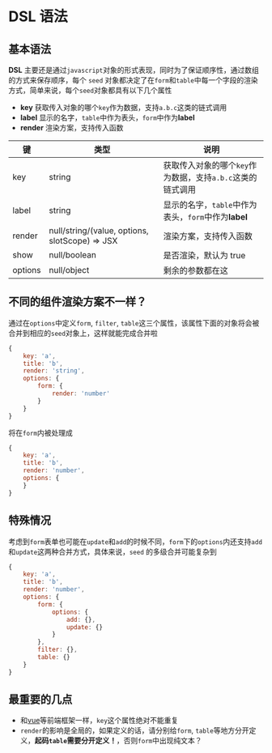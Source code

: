# DSL 语法

## 基本语法

**DSL** 主要还是通过`javascript`对象的形式表现，同时为了保证顺序性，通过数组的方式来保存顺序，每个 `seed` 对象都决定了在`form`和`table`中每一个字段的渲染方式，简单来说，每个`seed`对象都具有以下几个属性

- **key** 获取传入对象的哪个`key`作为数据，支持`a.b.c`这类的链式调用
- **label** 显示的名字，`table`中作为表头，`form`中作为**label**
- **render** 渲染方案，支持传入函数

| 键      | 类型                                           | 说明                                                       |
| ------- | ---------------------------------------------- | ---------------------------------------------------------- |
| key     | string                                         | 获取传入对象的哪个`key`作为数据，支持`a.b.c`这类的链式调用 |
| label   | string                                         | 显示的名字，`table`中作为表头，`form`中作为**label**       |
| render  | null/string/(value, options, slotScope) => JSX | 渲染方案，支持传入函数                                     |
| show    | null/boolean                                   | 是否渲染，默认为 true                                      |
| options | null/object                                    | 剩余的参数都在这                                           |

## 不同的组件渲染方案不一样？

通过在`options`中定义`form`, `filter`, `table`这三个属性，该属性下面的对象将会被合并到相应的`seed`对象上，这样就能完成合并啦

```javascript
{
    key: 'a',
    title: 'b',
    render: 'string',
    options: {
        form: {
            render: 'number'
        }
    }
}
```

将在`form`内被处理成

```javascript
{
    key: 'a',
    title: 'b',
    render: 'number',
    options: {
    }
}
```

## 特殊情况

考虑到`form`表单也可能在`update`和`add`的时候不同，`form`下的`options`内还支持`add`和`update`这两种合并方式，具体来说，`seed` 的多级合并可能复杂到

```javascript
{
    key: 'a',
    title: 'b',
    render: 'number',
    options: {
        form: {
            options: {
                add: {},
                update: {}
            }
        },
        filter: {},
        table: {}
    }
}
```

## 最重要的几点

- 和[vue](https://cn.vuejs.org/v2/guide/index.html)等前端框架一样，`key`这个属性绝对不能重复
- `render`的影响是全局的，如果定义的话，请分别给`form`, `table`等地方分开定义，**起码`table`需要分开定义！**，否则`form`中出现纯文本？
